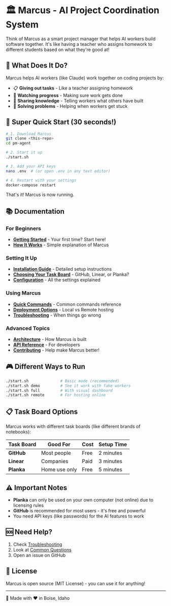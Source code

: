 # 🏛️ Marcus - AI Project Coordination System

Think of Marcus as a smart project manager that helps AI workers build software together. It's like having a teacher who assigns homework to different students based on what they're good at!

## 🎯 What Does It Do?

Marcus helps AI workers (like Claude) work together on coding projects by:
- 📋 **Giving out tasks** - Like a teacher assigning homework
- 👀 **Watching progress** - Making sure work gets done
- 🧩 **Sharing knowledge** - Telling workers what others have built
- 🚧 **Solving problems** - Helping when workers get stuck

## 🚀 Super Quick Start (30 seconds!)

```bash
# 1. Download Marcus
git clone <this-repo>
cd pm-agent

# 2. Start it up
./start.sh

# 3. Add your API keys
nano .env  # (or open .env in any text editor)

# 4. Restart with your settings
docker-compose restart
```

That's it! Marcus is now running.

## 📚 Documentation

### For Beginners
- [**Getting Started**](docs/getting-started.md) - Your first time? Start here!
- [**How It Works**](docs/how-it-works.md) - Simple explanation of Marcus

### Setting It Up  
- [**Installation Guide**](docs/installation.md) - Detailed setup instructions
- [**Choosing Your Task Board**](docs/sphinx/source/user_guide/providers.md) - GitHub, Linear, or Planka?
- [**Configuration**](docs/reference/configuration_guide.md) - All the settings explained

### Using Marcus
- [**Quick Commands**](docs/commands.md) - Common commands reference
- [**Deployment Options**](docs/deployment.md) - Local vs Remote hosting
- [**Troubleshooting**](docs/how-to/troubleshoot-common-issues.md) - When things go wrong

### Advanced Topics
- [**Architecture**](docs/sphinx/source/developer/architecture.md) - How Marcus is built
- [**API Reference**](docs/api.md) - For developers
- [**Contributing**](CONTRIBUTING.md) - Help make Marcus better!

## 🎮 Different Ways to Run

```bash
./start.sh              # Basic mode (recommended)
./start.sh demo         # See it work with fake workers
./start.sh full         # With visual dashboard
./start.sh remote       # For hosting online
```

## 📋 Task Board Options

Marcus works with different task boards (like different brands of notebooks):

| Task Board | Good For | Cost | Setup Time |
|------------|----------|------|------------|
| **GitHub** | Most people | Free | 2 minutes |
| **Linear** | Companies | Paid | 3 minutes |
| **Planka** | Home use only | Free | 5 minutes |

## ⚠️ Important Notes

- **Planka** can only be used on your own computer (not online) due to licensing rules
- **GitHub** is recommended for most users - it's free and powerful
- You need API keys (like passwords) for the AI features to work

## 🆘 Need Help?

1. Check [Troubleshooting](docs/how-to/troubleshoot-common-issues.md)
2. Look at [Common Questions](docs/sphinx/source/reference/faq.md)
3. Open an issue on GitHub

## 📄 License

Marcus is open source (MIT License) - you can use it for anything!

---

🥔 Made with ❤️ in Boise, Idaho
